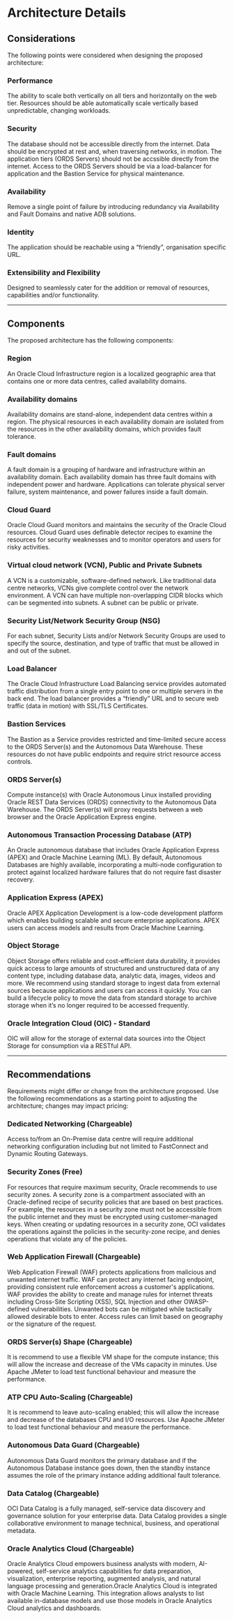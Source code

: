 # Architecture Details

## Considerations

The following points were considered when designing the proposed architecture:

### Performance

The ability to scale both vertically on all tiers and horizontally on the web tier.   Resources should be able automatically scale vertically based unpredictable, changing workloads.

### Security

The database should not be accessible directly from the internet.   Data should be encrypted at rest and, when traversing networks, in motion.  The application tiers (ORDS Servers) should not be accssible directly from the internet.  Access to the ORDS Servers should be via a load-balancer for application and the Bastion Service for physical maintenance.

### Availability

Remove a single point of failure by introducing redundancy via Availability and Fault Domains and native ADB solutions.

### Identity

The application should be reachable using a “friendly”, organisation specific URL.

### Extensibility and Flexibility

Designed to seamlessly cater for the addition or removal of resources, capabilities and/or functionality.

---

## Components

The proposed architecture has the following components:

### Region

An Oracle Cloud Infrastructure region is a localized geographic area that contains one or more data centres, called availability domains.

### Availability domains

Availability domains are stand-alone, independent data centres within a region.  The physical resources in each availability domain are isolated from the resources in the other availability domains, which provides fault tolerance.

### Fault domains

A fault domain is a grouping of hardware and infrastructure within an availability domain.  Each availability domain has three fault domains with independent power and hardware.  Applications can tolerate physical server failure, system maintenance, and power failures inside a fault domain.

### Cloud Guard

Oracle Cloud Guard monitors and maintains the security of the Oracle Cloud resources.  Cloud Guard uses definable detector recipes to examine the resources for security weaknesses and to monitor operators and users for risky activities.

### Virtual cloud network (VCN), Public and Private Subnets

A VCN is a customizable, software-defined network.  Like traditional data centre networks, VCNs give complete control over the network environment.  A VCN can have multiple non-overlapping CIDR blocks which can be segmented into subnets.  A subnet can be public or private.

### Security List/Network Security Group (NSG)

For each subnet, Security Lists and/or Network Security Groups are used to specify the source, destination, and type of traffic that must be allowed in and out of the subnet.

### Load Balancer

The Oracle Cloud Infrastructure Load Balancing service provides automated traffic distribution from a single entry point to one or multiple servers in the back end.  The load balancer provides a “friendly” URL and to secure web traffic (data in motion) with SSL/TLS Certificates.

### Bastion Services

The Bastion as a Service provides restricted and time-limited secure access to the ORDS Server(s) and the Autonomous Data Warehouse.  These resources do not have public endpoints and require strict resource access controls.

### ORDS Server(s)

Compute instance(s) with Oracle Autonomous Linux installed providing Oracle REST Data Services (ORDS) connectivity to the Autonomous Data Warehouse.  The ORDS Server(s) will proxy requests between a web browser and the Oracle Application Express engine.

### Autonomous Transaction Processing Database (ATP)

An Oracle autonomous database that includes Oracle Application Express (APEX) and Oracle Machine Learning (ML).  By default, Autonomous Databases are highly available, incorporating a multi-node configuration to protect against localized hardware failures that do not require fast disaster recovery.

### Application Express (APEX)

Oracle APEX Application Development is a low-code development platform which enables building scalable and secure enterprise applications.  APEX users can access models and results from Oracle Machine Learning.

### Object Storage

Object Storage offers reliable and cost-efficient data durability, it provides quick access to large amounts of structured and unstructured data of any content type, including database data, analytic data, images, videos and more. We recommend using standard storage to ingest data from external sources because applications and users can access it quickly. You can build a lifecycle policy to move the data from standard storage to archive storage when it’s no longer required to be accessed frequently.

### Oracle Integration Cloud (OIC) - Standard

OIC will allow for the storage of external data sources into the Object Storage for consumption via a RESTful API.

---

## Recommendations

Requirements might differ or change from the architecture proposed.  Use the following recommendations as a starting point to adjusting the architecture; changes may impact pricing:

### Dedicated Networking (Chargeable)

Access to/from an On-Premise data centre will require additional networking configuration including but not limited to FastConnect and Dynamic Routing Gateways.

### Security Zones (Free)

For resources that require maximum security, Oracle recommends to use security zones.  A security zone is a compartment associated with an Oracle-defined recipe of security policies that are based on best practices.  For example, the resources in a security zone must not be accessible from the public internet and they must be encrypted using customer-managed keys.  When creating or updating resources in a security zone, OCI validates the operations against the policies in the security-zone recipe, and denies operations that violate any of the policies.

### Web Application Firewall (Chargeable)

Web Application Firewall (WAF) protects applications from malicious and unwanted internet traffic. WAF can protect any internet facing endpoint, providing consistent rule enforcement across a customer's applications.  WAF provides the ability to create and manage rules for internet threats including Cross-Site Scripting (XSS), SQL Injection and other OWASP-defined vulnerabilities. Unwanted bots can be mitigated while tactically allowed desirable bots to enter. Access rules can limit based on geography or the signature of the request.

### ORDS Server(s) Shape (Chargeable)

It is recommend to use a flexible VM shape for the compute instance; this will allow the increase and decrease of the VMs capacity in minutes.  Use Apache JMeter to load test functional behaviour and measure the performance.

### ATP CPU Auto-Scaling (Chargeable)

It is recommend to leave auto-scaling enabled; this will allow the increase and decrease of the databases CPU and I/O resources.  Use Apache JMeter to load test functional behaviour and measure the performance.

### Autonomous Data Guard (Chargeable)

Autonomous Data Guard monitors the primary database and if the Autonomous Database instance goes down, then the standby instance assumes the role of the primary instance adding additional fault tolerance.

### Data Catalog (Chargeable)

OCI Data Catalog is a fully managed, self-service data discovery and governance solution for your enterprise data. Data Catalog provides a single collaborative environment to manage technical, business, and operational metadata.

### Oracle Analytics Cloud (Chargeable)

Oracle Analytics Cloud empowers business analysts with modern, AI-powered, self-service analytics capabilities for data preparation, visualization, enterprise reporting, augmented analysis, and natural language processing and generation.Oracle Analytics Cloud is integrated with Oracle Machine Learning. This integration allows analysts to list available in-database models and use those models in Oracle Analytics Cloud analytics and dashboards.
